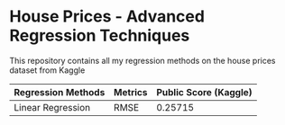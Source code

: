 # House Prices - Advanced Regression Techniques
This repository contains all my regression methods on the house prices dataset from Kaggle

| Regression Methods| Metrics | Public Score (Kaggle) | 
| ---- | ---- | ---- |
|Linear Regression | RMSE | 0.25715 |
